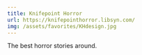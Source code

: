 ```yaml
---
title: Knifepoint Horror
url: https://knifepointhorror.libsyn.com/
img: /assets/favorites/KHdesign.jpg
---
```


The best horror stories around.
